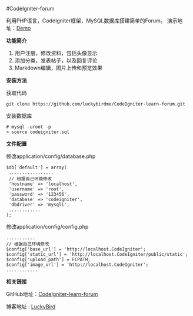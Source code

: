 #CodeIgniter-forum

利用PHP语言，CodeIgniter框架，MySQL数据库搭建简单的Forum。
演示地址：[Demo](http://codeigniter.luckybird.me/)

**功能简介**

1. 用户注册，修改资料，包括头像显示
2. 添加分类，发表帖子，以及回复评论
3. Markdown编辑，图片上传和预览效果

**安装方法**

获取代码
```
git clone https://github.com/luckybirdme/CodeIgniter-learn-forum.git

```
安装数据库
```
# mysql -uroot -p
> source codeigniter.sql

```

**文件配置**

修改application/config/database.php
```
$db['default'] = array(
 .................
 // 根据自己环境修改
 'hostname' => 'localhost',
 'username' => 'root',
 'password' => '123456',
 'database' => 'codeigniter',
 'dbdriver' => 'mysqli',
 ............
);

```

修改application/config/config.php

```
...........
// 根据自己环境修改
$config['base_url'] = 'http://localhost.CodeIgniter';
$config['static_url'] = 'http://localhost.CodeIgniter/public/static';
$config['upload_path'] = FCPATH;
$config['image_url'] = 'http://localhost.CodeIgniter';
............

```

**相关链接**

GitHub地址：[CodeIgniter-learn-forum](https://github.com/luckybirdme/CodeIgniter-learn-forum)

博客地址 : [LuckyBird](http://www.luckybird.me)

